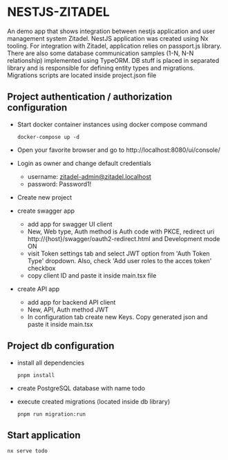 # NESTJS-ZITADEL

An demo app that shows integration between nestjs application and user management system Zitadel. NestJS application was created using Nx tooling. For integration with Zitadel, application relies on passport.js library. There are also some database communication samples (1-N, N-N relationship) implemented using TypeORM. DB stuff is placed in separated library and is responsible for defining entity types and migrations. Migrations scripts are located inside project.json file

## Project authentication / authorization configuration

- Start docker container instances using docker compose command

  ```
  docker-compose up -d
  ```

- Open your favorite browser and go to http://localhost:8080/ui/console/

- Login as owner and change default credentials

  - username: zitadel-admin@zitadel.localhost
  - password: Password1!

- Create new project

- create swagger app

  - add app for swagger UI client
  - New, Web type, Auth method is Auth code with PKCE, redirect uri http://{host}/swagger/oauth2-redirect.html and Development mode ON
  - visit Token settings tab and select JWT option from 'Auth Token Type' dropdown. Also, check 'Add user roles to the acces token' checkbox
  - copy client ID and paste it inside main.tsx file

- create API app
  - add app for backend API client
  - New, API, Auth method JWT
  - In configuration tab create new Keys. Copy generated json and paste it inside main.tsx

## Project db configuration

- install all dependencies

  ```
  pnpm install
  ```

- create PostgreSQL database with name todo
- execute created migrations (located inside db library)

  ```
  pnpm run migration:run
  ```

## Start application

```
nx serve todo
```
